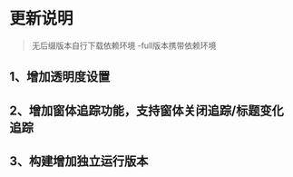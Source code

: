 ﻿# 更新说明

> 无后缀版本自行下载依赖环境
> -full版本携带依赖环境

## 1、增加透明度设置

## 2、增加窗体追踪功能，支持窗体关闭追踪/标题变化追踪

## 3、构建增加独立运行版本